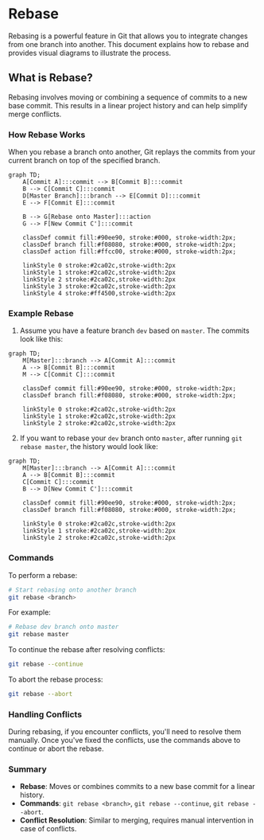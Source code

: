 # Rebase

Rebasing is a powerful feature in Git that allows you to integrate changes from one branch into another. This document explains how to rebase and provides visual diagrams to illustrate the process.

## What is Rebase?

Rebasing involves moving or combining a sequence of commits to a new base commit. This results in a linear project history and can help simplify merge conflicts.

### How Rebase Works

When you rebase a branch onto another, Git replays the commits from your current branch on top of the specified branch.

```mermaid
graph TD;
    A[Commit A]:::commit --> B[Commit B]:::commit
    B --> C[Commit C]:::commit
    D[Master Branch]:::branch --> E[Commit D]:::commit
    E --> F[Commit E]:::commit

    B --> G[Rebase onto Master]:::action
    G --> F[New Commit C']:::commit

    classDef commit fill:#90ee90, stroke:#000, stroke-width:2px;
    classDef branch fill:#f08080, stroke:#000, stroke-width:2px;
    classDef action fill:#ffcc00, stroke:#000, stroke-width:2px;

    linkStyle 0 stroke:#2ca02c,stroke-width:2px
    linkStyle 1 stroke:#2ca02c,stroke-width:2px
    linkStyle 2 stroke:#2ca02c,stroke-width:2px
    linkStyle 3 stroke:#2ca02c,stroke-width:2px
    linkStyle 4 stroke:#ff4500,stroke-width:2px
```

### Example Rebase

1. Assume you have a feature branch `dev` based on `master`. The commits look like this:

```mermaid
graph TD;
    M[Master]:::branch --> A[Commit A]:::commit
    A --> B[Commit B]:::commit
    M --> C[Commit C]:::commit

    classDef commit fill:#90ee90, stroke:#000, stroke-width:2px;
    classDef branch fill:#f08080, stroke:#000, stroke-width:2px;

    linkStyle 0 stroke:#2ca02c,stroke-width:2px
    linkStyle 1 stroke:#2ca02c,stroke-width:2px
    linkStyle 2 stroke:#2ca02c,stroke-width:2px
```

2. If you want to rebase your `dev` branch onto `master`, after running `git rebase master`, the history would look like:

```mermaid
graph TD;
    M[Master]:::branch --> A[Commit A]:::commit
    A --> B[Commit B]:::commit
    C[Commit C]:::commit
    B --> D[New Commit C']:::commit

    classDef commit fill:#90ee90, stroke:#000, stroke-width:2px;
    classDef branch fill:#f08080, stroke:#000, stroke-width:2px;

    linkStyle 0 stroke:#2ca02c,stroke-width:2px
    linkStyle 1 stroke:#2ca02c,stroke-width:2px
    linkStyle 2 stroke:#2ca02c,stroke-width:2px
```

### Commands

To perform a rebase:

```bash
# Start rebasing onto another branch
git rebase <branch>
```

For example:

```bash
# Rebase dev branch onto master
git rebase master
```

To continue the rebase after resolving conflicts:

```bash
git rebase --continue
```

To abort the rebase process:

```bash
git rebase --abort
```

### Handling Conflicts

During rebasing, if you encounter conflicts, you'll need to resolve them manually. Once you've fixed the conflicts, use the commands above to continue or abort the rebase.

### Summary

- **Rebase**: Moves or combines commits to a new base commit for a linear history.
- **Commands**: `git rebase <branch>`, `git rebase --continue`, `git rebase --abort`.
- **Conflict Resolution**: Similar to merging, requires manual intervention in case of conflicts.




